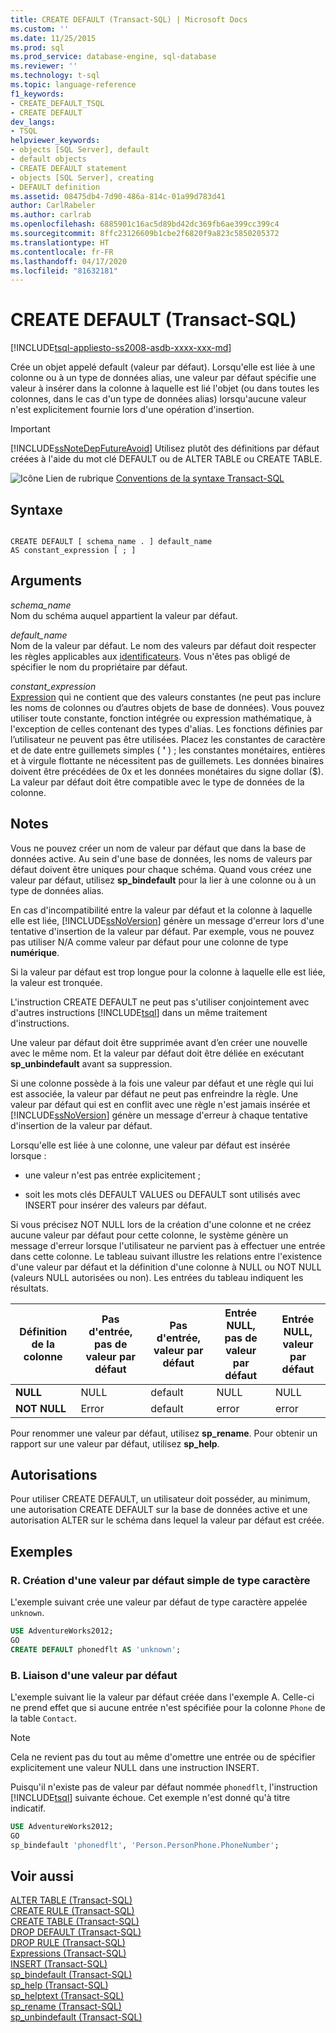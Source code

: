 ```yaml
---
title: CREATE DEFAULT (Transact-SQL) | Microsoft Docs
ms.custom: ''
ms.date: 11/25/2015
ms.prod: sql
ms.prod_service: database-engine, sql-database
ms.reviewer: ''
ms.technology: t-sql
ms.topic: language-reference
f1_keywords:
- CREATE_DEFAULT_TSQL
- CREATE DEFAULT
dev_langs:
- TSQL
helpviewer_keywords:
- objects [SQL Server], default
- default objects
- CREATE DEFAULT statement
- objects [SQL Server], creating
- DEFAULT definition
ms.assetid: 08475db4-7d90-486a-814c-01a99d783d41
author: CarlRabeler
ms.author: carlrab
ms.openlocfilehash: 6885901c16ac5d89bd42dc369fb6ae399cc399c4
ms.sourcegitcommit: 8ffc23126609b1cbe2f6820f9a823c5850205372
ms.translationtype: HT
ms.contentlocale: fr-FR
ms.lasthandoff: 04/17/2020
ms.locfileid: "81632181"
---
```

# <a name="create-default-transact-sql"></a>CREATE DEFAULT (Transact-SQL)
[!INCLUDE[tsql-appliesto-ss2008-asdb-xxxx-xxx-md](../../includes/tsql-appliesto-ss2008-asdb-xxxx-xxx-md.md)]

Crée un objet appelé default (valeur par défaut). Lorsqu'elle est liée à une colonne ou à un type de données alias, une valeur par défaut spécifie une valeur à insérer dans la colonne à laquelle est lié l'objet (ou dans toutes les colonnes, dans le cas d'un type de données alias) lorsqu'aucune valeur n'est explicitement fournie lors d'une opération d'insertion.  
  
> [!IMPORTANT]  
>  [!INCLUDE[ssNoteDepFutureAvoid](../../includes/ssnotedepfutureavoid-md.md)] Utilisez plutôt des définitions par défaut créées à l'aide du mot clé DEFAULT ou de ALTER TABLE ou CREATE TABLE.  
  
![Icône Lien de rubrique](../../database-engine/configure-windows/media/topic-link.gif "Icône du lien de rubrique") [Conventions de la syntaxe Transact-SQL](../../t-sql/language-elements/transact-sql-syntax-conventions-transact-sql.md)  
  
## <a name="syntax"></a>Syntaxe  
  
```syntaxsql
  
CREATE DEFAULT [ schema_name . ] default_name   
AS constant_expression [ ; ]  
```  
  
## <a name="arguments"></a>Arguments  
*schema_name*  
 Nom du schéma auquel appartient la valeur par défaut.  
  
*default_name*  
 Nom de la valeur par défaut. Le nom des valeurs par défaut doit respecter les règles applicables aux [identificateurs](../../relational-databases/databases/database-identifiers.md). Vous n'êtes pas obligé de spécifier le nom du propriétaire par défaut.  
  
*constant_expression*  
[Expression](../../t-sql/language-elements/expressions-transact-sql.md) qui ne contient que des valeurs constantes (ne peut pas inclure les noms de colonnes ou d’autres objets de base de données). Vous pouvez utiliser toute constante, fonction intégrée ou expression mathématique, à l'exception de celles contenant des types d'alias. Les fonctions définies par l’utilisateur ne peuvent pas être utilisées. Placez les constantes de caractère et de date entre guillemets simples ( **'** ) ; les constantes monétaires, entières et à virgule flottante ne nécessitent pas de guillemets. Les données binaires doivent être précédées de 0x et les données monétaires du signe dollar ($). La valeur par défaut doit être compatible avec le type de données de la colonne.  
  
## <a name="remarks"></a>Notes  
 Vous ne pouvez créer un nom de valeur par défaut que dans la base de données active. Au sein d'une base de données, les noms de valeurs par défaut doivent être uniques pour chaque schéma. Quand vous créez une valeur par défaut, utilisez **sp_bindefault** pour la lier à une colonne ou à un type de données alias.  
  
 En cas d'incompatibilité entre la valeur par défaut et la colonne à laquelle elle est liée, [!INCLUDE[ssNoVersion](../../includes/ssnoversion-md.md)] génère un message d'erreur lors d'une tentative d'insertion de la valeur par défaut. Par exemple, vous ne pouvez pas utiliser N/A comme valeur par défaut pour une colonne de type **numérique**.  
  
 Si la valeur par défaut est trop longue pour la colonne à laquelle elle est liée, la valeur est tronquée.  
  
 L'instruction CREATE DEFAULT ne peut pas s'utiliser conjointement avec d'autres instructions [!INCLUDE[tsql](../../includes/tsql-md.md)] dans un même traitement d'instructions.  
  
 Une valeur par défaut doit être supprimée avant d’en créer une nouvelle avec le même nom. Et la valeur par défaut doit être déliée en exécutant **sp_unbindefault** avant sa suppression.  
  
 Si une colonne possède à la fois une valeur par défaut et une règle qui lui est associée, la valeur par défaut ne peut pas enfreindre la règle. Une valeur par défaut qui est en conflit avec une règle n'est jamais insérée et [!INCLUDE[ssNoVersion](../../includes/ssnoversion-md.md)] génère un message d'erreur à chaque tentative d'insertion de la valeur par défaut.  
  
 Lorsqu'elle est liée à une colonne, une valeur par défaut est insérée lorsque :  
  
-   une valeur n'est pas entrée explicitement ;  
  
-   soit les mots clés DEFAULT VALUES ou DEFAULT sont utilisés avec INSERT pour insérer des valeurs par défaut.  
  
 Si vous précisez NOT NULL lors de la création d'une colonne et ne créez aucune valeur par défaut pour cette colonne, le système génère un message d'erreur lorsque l'utilisateur ne parvient pas à effectuer une entrée dans cette colonne. Le tableau suivant illustre les relations entre l'existence d'une valeur par défaut et la définition d'une colonne à NULL ou NOT NULL (valeurs NULL autorisées ou non). Les entrées du tableau indiquent les résultats.  
  
|Définition de la colonne|Pas d'entrée, pas de valeur par défaut|Pas d'entrée, valeur par défaut|Entrée NULL, pas de valeur par défaut|Entrée NULL, valeur par défaut|  
|-----------------------|--------------------------|-----------------------|----------------------------|-------------------------|  
|**NULL**|NULL|default|NULL|NULL|  
|**NOT NULL**|Error|default|error|error|  
  
 Pour renommer une valeur par défaut, utilisez **sp_rename**. Pour obtenir un rapport sur une valeur par défaut, utilisez **sp_help**.  
  
## <a name="permissions"></a>Autorisations  
 Pour utiliser CREATE DEFAULT, un utilisateur doit posséder, au minimum, une autorisation CREATE DEFAULT sur la base de données active et une autorisation ALTER sur le schéma dans lequel la valeur par défaut est créée.  
  
## <a name="examples"></a>Exemples  
  
### <a name="a-creating-a-simple-character-default"></a>R. Création d'une valeur par défaut simple de type caractère  
 L'exemple suivant crée une valeur par défaut de type caractère appelée `unknown`.  
  
```sql  
USE AdventureWorks2012;  
GO  
CREATE DEFAULT phonedflt AS 'unknown';  
```  
  
### <a name="b-binding-a-default"></a>B. Liaison d'une valeur par défaut  
 L'exemple suivant lie la valeur par défaut créée dans l'exemple A. Celle-ci ne prend effet que si aucune entrée n'est spécifiée pour la colonne `Phone` de la table `Contact`. 
 
 > [!Note] 
 >  Cela ne revient pas du tout au même d'omettre une entrée ou de spécifier explicitement une valeur NULL dans une instruction INSERT.  
  
 Puisqu'il n'existe pas de valeur par défaut nommée `phonedflt`, l'instruction [!INCLUDE[tsql](../../includes/tsql-md.md)] suivante échoue. Cet exemple n'est donné qu'à titre indicatif.  
  
```sql  
USE AdventureWorks2012;  
GO  
sp_bindefault 'phonedflt', 'Person.PersonPhone.PhoneNumber';  
```  
  
## <a name="see-also"></a>Voir aussi  
 [ALTER TABLE &#40;Transact-SQL&#41;](../../t-sql/statements/alter-table-transact-sql.md)   
 [CREATE RULE &#40;Transact-SQL&#41;](../../t-sql/statements/create-rule-transact-sql.md)   
 [CREATE TABLE &#40;Transact-SQL&#41;](../../t-sql/statements/create-table-transact-sql.md)   
 [DROP DEFAULT &#40;Transact-SQL&#41;](../../t-sql/statements/drop-default-transact-sql.md)   
 [DROP RULE &#40;Transact-SQL&#41;](../../t-sql/statements/drop-rule-transact-sql.md)   
 [Expressions &#40;Transact-SQL&#41;](../../t-sql/language-elements/expressions-transact-sql.md)   
 [INSERT &#40;Transact-SQL&#41;](../../t-sql/statements/insert-transact-sql.md)   
 [sp_bindefault &#40;Transact-SQL&#41;](../../relational-databases/system-stored-procedures/sp-bindefault-transact-sql.md)   
 [sp_help &#40;Transact-SQL&#41;](../../relational-databases/system-stored-procedures/sp-help-transact-sql.md)   
 [sp_helptext &#40;Transact-SQL&#41;](../../relational-databases/system-stored-procedures/sp-helptext-transact-sql.md)   
 [sp_rename &#40;Transact-SQL&#41;](../../relational-databases/system-stored-procedures/sp-rename-transact-sql.md)   
 [sp_unbindefault &#40;Transact-SQL&#41;](../../relational-databases/system-stored-procedures/sp-unbindefault-transact-sql.md)  
  
  

